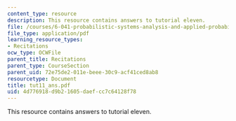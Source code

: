 ```yaml
---
content_type: resource
description: This resource contains answers to tutorial eleven.
file: /courses/6-041-probabilistic-systems-analysis-and-applied-probability-spring-2006/4d776918d9b21605daefcc7c64128f78_tut11_ans.pdf
file_type: application/pdf
learning_resource_types:
- Recitations
ocw_type: OCWFile
parent_title: Recitations
parent_type: CourseSection
parent_uid: 72e75de2-011e-beee-30c9-acf41ced8ab8
resourcetype: Document
title: tut11_ans.pdf
uid: 4d776918-d9b2-1605-daef-cc7c64128f78
---
```

This resource contains answers to tutorial eleven.

